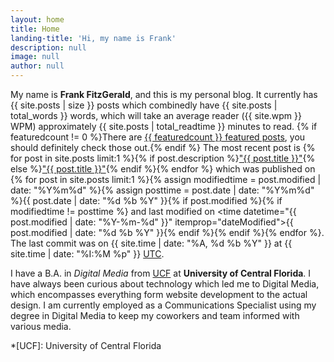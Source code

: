 ```yaml
---
layout: home
title: Home
landing-title: 'Hi, my name is Frank'
description: null
image: null
author: null
---
```


My name is **Frank FitzGerald**, and this is my personal blog. It currently has {{ site.posts | size }} posts which combinedly have {{ site.posts | total_words }} words, which will take an average reader ({{ site.wpm }} WPM) approximately <span class="time">{{ site.posts | total_readtime }}</span> minutes to read. {% if featuredcount != 0 %}There are <a href="{{ site.url }}/generic">{{ featuredcount }} featured posts</a>, you should definitely check those out.{% endif %} The most recent post is {% for post in site.posts limit:1 %}{% if post.description %}<a href="{{ site.url }}{{ post.url }}" title="{{ post.description }}">"{{ post.title }}"</a>{% else %}<a href="{{ site.url }}{{ post.url }}" title="{{ post.description }}" title="Read more about {{ post.title }}">"{{ post.title }}"</a>{% endif %}{% endfor %} which was published on {% for post in site.posts limit:1 %}{% assign modifiedtime = post.modified | date: "%Y%m%d" %}{% assign posttime = post.date | date: "%Y%m%d" %}<time datetime="{{ post.date | date_to_xmlschema }}" class="post-time">{{ post.date | date: "%d %b %Y" }}</time>{% if post.modified %}{% if modifiedtime != posttime %} and last modified on <time datetime="{{ post.modified | date: "%Y-%m-%d" }}" itemprop="dateModified">{{ post.modified | date: "%d %b %Y" }}</time>{% endif %}{% endif %}{% endfor %}. The last commit was on {{ site.time | date: "%A, %d %b %Y" }} at {{ site.time | date: "%I:%M %p" }} [UTC](http://en.wikipedia.org/wiki/Coordinated_Universal_Time "Temps Universel Coordonné").

I have a B.A. in *Digital Media* from [UCF](http://www.UCF.edu/) at **University of Central Florida**. I have always been curious about technology which led me to Digital Media, which encompasses everything form website development to the actual design. I am currently employed as a Communications Specialist using my degree in Digital Media to keep my coworkers and team informed with various media.

*[UCF]: University of Central Florida
